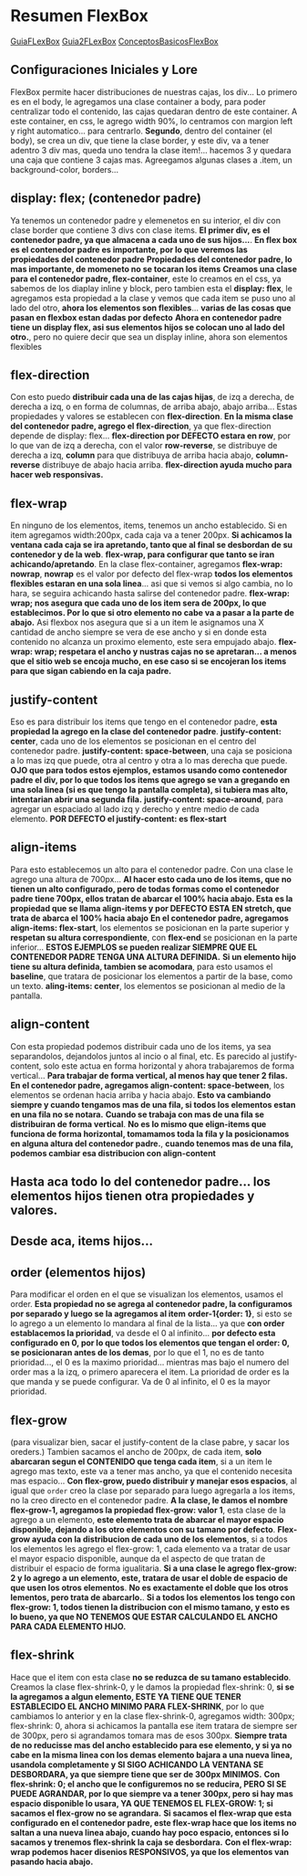 # Resumen FlexBox

[GuiaFLexBox](https://css-tricks.com/snippets/css/a-guide-to-flexbox/)
[Guia2FLexBox](https://cssreference.io/flexbox/)
[ConceptosBasicosFlexBox](https://developer.mozilla.org/es/docs/Web/CSS/CSS_Flexible_Box_Layout/Basic_Concepts_of_Flexbox)

## Configuraciones Iniciales y Lore
FlexBox permite hacer distribuciones de nuestras cajas, los div...
Lo primero es en el body, le agregamos una clase container a body, para poder centralizar todo el contenido, las cajas quedaran dentro de este container.
A este container, en css, le agrego width 90%, lo centramos con margion left y right automatico... para centrarlo.
**Segundo**, dentro del container (el body), se crea un div, que tiene la clase border, y este div, va a tener adentro 3 div mas, queda uno tendra la clase item!... hacemos 3 y quedara una caja que contiene 3 cajas mas.
Agreegamos algunas clases a .item, un background-color, borders... 

## display: flex; (contenedor padre)
Ya tenemos un contenedor padre y elemenetos en su interior, el div con clase border que contiene 3 divs con clase items.
**El primer div, es el contenedor padre, ya que almacena a cada uno de sus hijos...**.
**En flex box es el contenedor padre es importante, por lo que veremos las propiedades del contenedor padre**
**Propiedades del contenedor padre, lo mas importante, de momeneto no se tocaran los items**
**Creamos una clase para el contenedor padre, flex-container**, este lo creamos en el css, ya sabemos de los diaplay inline y block, pero tambien esta el **display: flex**, le agregamos esta propiedad a la clase y vemos que cada item se puso uno al lado del otro, **ahora los elementos son flexibles**... **varias de las cosas que pasan en flexbox estan dadas por defecto**
**Ahora en contenedor padre tiene un display flex, asi sus elementos hijos se colocan uno al lado del otro.**, pero no quiere decir que sea un display inline, ahora son elementos flexibles

## flex-direction
Con esto puedo **distribuir cada una de las cajas hijas**, de izq a derecha, de derecha a izq, o en forma de columnas, de arriba abajo, abajo arriba... Estas propiedades y valores se establecen con **flex-direction**.
**En la misma clase del contenedor padre, agrego el flex-direction**, ya que flex-direction depende de display: flex... 
**flex-direction por DEFECTO estara en row**, por lo que van de izq a derecha, con el valor **row-reverse**, se distribuye de derecha a izq, **column** para que distribuya de arriba hacia abajo, **column-reverse** distribuye de abajo hacia arriba.
**flex-direction ayuda mucho para hacer web responsivas.**


## flex-wrap
En ninguno de los elementos, items, tenemos un ancho establecido. Si en item agregamos width:200px, cada caja va a tener 200px.
**Si achicamos la ventana cada caja se ira apretando, tanto que al final se desbordan de su contenedor y de la web**.
**flex-wrap, para configurar que tanto se iran achicando/apretando**.
En la clase flex-container, agregamos **flex-wrap: nowrap**, **nowrap** es el valor por defecto del flex-wrap **todos los elementos flexibles estaran en una sola linea**... asi que si vemos si algo cambia, no lo hara, se seguira achicando hasta salirse del contenedor padre.
**flex-wrap: wrap; nos asegura que cada uno de los item sera de 200px, lo que establecimos. Por lo que si otro elemento no cabe  va a pasar a la parte de abajo.** Asi flexbox nos asegura que si a un item le asignamos una X cantidad de ancho siempre se vera de ese ancho y si en donde esta contenido no alcanza un proximo elemento, este sera empujado abajo. **flex-wrap: wrap; respetara el ancho y nustras cajas no se apretaran... a menos que el sitio web se encoja mucho, en ese caso si se encojeran los items para que sigan cabiendo en la caja padre.**

## justify-content
Eso es para distribuir los items que tengo en el contenedor padre, **esta propiedad la agrego en la clase del contenedor padre**.
**justify-content: center**, cada uno de los elementos se posicionan en el centro del contenedor padre.
**justify-content: space-between**, una caja se posiciona a lo mas izq que puede, otra al centro y otra a lo mas derecha que puede.
**OJO que para todos estos ejemplos, estamos usando como contenedor padre el div, por lo que todos los items que agrego se van a gregando en una sola linea (si es que tengo la pantalla completa), si tubiera mas alto, intentarian abrir una segunda fila.**
**justify-content: space-around**, para agregar un espaciado al lado izq y derecho y entre medio de cada elemento.
**POR DEFECTO el justify-content: es flex-start**

## align-items
Para esto establecemos un alto para el contenedor padre. Con una clase le agrego una altura de 700px...
**Al hacer esto cada uno de los items, que no tienen un alto configurado, pero de todas formas como el contenedor padre tiene 700px, ellos tratan de abarcar el 100% hacia abajo. Esta es la propiedad que se llama align-items y por DEFECTO ESTA EN stretch, que trata de abarca el 100% hacia abajo**
**En el contenedor padre, agregamos align-items: flex-start**, los elementos se posicionan en la parte superior y **respetan su altura correspondiente**, con **flex-end** se posicionan en la parte inferior... **ESTOS EJEMPLOS se pueden realizar SIEMPRE QUE EL CONTENEDOR PADRE TENGA UNA ALTURA DEFINIDA.** **Si un elemento hijo tiene su altura definida, tambien se acomodara**, para esto usamos el **baseline**, que tratara de posicionar los elementos a partir de la base, como un texto.
**aling-items: center**, los elementos se posicionan al medio de la pantalla.

## align-content
Con esta propiedad podemos distribuir cada uno de los items, ya sea separandolos, dejandolos juntos al incio o al final, etc.
Es parecido al justify-content, solo este actua en forma horizontal y ahora trabajaremos de forma vertical...
**Para trabajar de forma vertical, al menos hay que tener 2 filas.**
**En el contenedor padre, agregamos align-content: space-between**, los elementos se ordenan hacia arriba y hacia abajo. **Esto va cambiando siempre y cuando tengamos mas de una fila, si todos los elementos estan en una fila no se notara.**
**Cuando se trabaja con mas de una fila se distribuiran de forma vertical**. **No es lo mismo que elign-items que funciona de forma horizontal, tomamamos toda la fila y la posicionamos en alguna altura del contenedor padre.**, **cuando tenemos mas de una fila, podemos cambiar esa distribucion con align-content**

## Hasta aca todo lo del contenedor padre... los elementos hijos tienen otra propiedades y valores.

## Desde aca, items hijos...

## order (elementos hijos)
Para modificar el orden en el que se visualizan los elementos, usamos el order.
**Esta propiedad no se agrega al contenedor padre, la configuramos por separado y luego se la agregamos al item**
**order-1{order: 1}**, si esto se lo agrego a un elemento lo mandara al final de la lista... ya que **con order establacemos la prioridad**, va desde el 0 al infinito... **por defecto esta configurado en 0, por lo que todos los elementos que tengan el order: 0, se posicionaran antes de los demas**, por lo que el 1, no es de tanto prioridad..., el 0 es la maximo prioridad... mientras mas bajo el numero del order mas a la izq, o primero aparecera el item. La prioridad de order es la que manda y se puede configurar. Va de 0 al infinito, el 0 es la mayor prioridad.

## flex-grow
(para visualizar bien, sacar el justify-content de la clase pabre, y sacar los oreders.)
Tambien sacamos el ancho de 200px, de cada item, **solo abarcaran segun el CONTENIDO que tenga cada item**, si a un item le agrego mas texto, este va a tener mas ancho, ya que el contenido necesita mas espacio...
**Con flex-grow, puedo distribuir y manejar esos espacios**, al igual que ```order``` creo la clase por separado para luego agregarla a los items, no la creo directo en el contenedor padre.
**A la clase, le damos el nombre flex-grow-1, agregamos la propiedad flex-grow: valor 1**, esta clase de la agrego a un elemento, **este elemento trata de abarcar el mayor espacio disponible, dejando a los otro elementos con su tamano por defecto**.
**Flex-grow ayuda con la distribucion de cada uno de los elementos**, si a todos los elementos les agrego el flex-grow: 1, cada elemento va a tratar de usar el mayor espacio disponible, aunque da el aspecto de que tratan de distribuir el espacio de forma igualitaria.
**Si a una clase le agrego flex-grow: 2 y lo agrego a un elemento, este, tratara de usar el doble de espacio de que usen los otros elementos**. **No es exactamente el doble que los otros lementos, pero trata de abarcarlo.**.
**Si a todos los elementos los tengo con flex-grow: 1, todos tienen la distribucion con el mismo tamano, y esto es lo bueno, ya que NO TENEMOS QUE ESTAR CALCULANDO EL ANCHO PARA CADA ELEMENTO HIJO.**

## flex-shrink
Hace que el item con esta clase **no se reduzca de su tamano establecido**.
Creamos la clase flex-shrink-0, y le damos la propiedad flex-shrink: 0, **si se la agregamos a algun elemento, ESTE YA TIENE QUE TENER ESTABLECIDO EL ANCHO MINIMO PARA FLEX-SHRINK**, por lo que cambiamos lo anterior y en la clase flex-shrink-0, agregamos width: 300px; flex-shrink: 0, ahora si achicamos la pantalla ese item tratara de siempre ser de 300px, pero si agrandamos tomara mas de esos 300px.
**Siempre trata de no reducisse mas del ancho establecido para ese elemento, y si ya no cabe en la misma linea con los demas elemento bajara a una nueva linea, usandola completamente y SI SIGO ACHICANDO LA VENTANA SE DESBORDARA, ya que siempre tiene que ser de 300px MINIMOS.** 
**Con flex-shrink: 0; el ancho que le configuremos no se reducira, PERO SI SE PUEDE AGRANDAR, por lo que siempre va a tener 300px, pero si hay mas espacio disponible lo usara, YA QUE TENEMOS EL FLEX-GROW: 1; si sacamos el flex-grow no se agrandara.**
**Si sacamos el flex-wrap que esta configurado en el contenedor padre, este flex-wrap hace que los items no saltan a una nueva linea abajo, cuando hay poco espacio, entonces si lo sacamos y trenemos flex-shrink la caja se desbordara.** **Con el flex-wrap: wrap podemos hacer disenios RESPONSIVOS, ya que los elementos van pasando hacia abajo.**